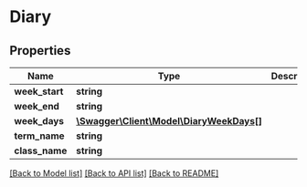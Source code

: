 # Diary

## Properties
Name | Type | Description | Notes
------------ | ------------- | ------------- | -------------
**week_start** | **string** |  | [optional] 
**week_end** | **string** |  | [optional] 
**week_days** | [**\Swagger\Client\Model\DiaryWeekDays[]**](DiaryWeekDays.md) |  | [optional] 
**term_name** | **string** |  | [optional] 
**class_name** | **string** |  | [optional] 

[[Back to Model list]](../../README.md#documentation-for-models) [[Back to API list]](../../README.md#documentation-for-api-endpoints) [[Back to README]](../../README.md)

